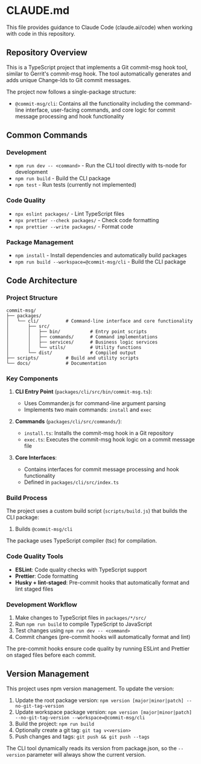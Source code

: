 # CLAUDE.md

This file provides guidance to Claude Code (claude.ai/code) when working with code in this repository.

## Repository Overview

This is a TypeScript project that implements a Git commit-msg hook tool, similar to Gerrit's commit-msg hook. The tool automatically generates and adds unique Change-Ids to Git commit messages.

The project now follows a single-package structure:

- `@commit-msg/cli`: Contains all the functionality including the command-line interface, user-facing commands, and core logic for commit message processing and hook functionality

## Common Commands

### Development

- `npm run dev -- <command>` - Run the CLI tool directly with ts-node for development
- `npm run build` - Build the CLI package
- `npm test` - Run tests (currently not implemented)

### Code Quality

- `npx eslint packages/` - Lint TypeScript files
- `npx prettier --check packages/` - Check code formatting
- `npx prettier --write packages/` - Format code

### Package Management

- `npm install` - Install dependencies and automatically build packages
- `npm run build --workspace=@commit-msg/cli` - Build the CLI package

## Code Architecture

### Project Structure

```
commit-msg/
├── packages/
│   └── cli/          # Command-line interface and core functionality
│       ├── src/
│       │   ├── bin/           # Entry point scripts
│       │   ├── commands/      # Command implementations
│       │   ├── services/      # Business logic services
│       │   └── utils/         # Utility functions
│       └── dist/              # Compiled output
├── scripts/          # Build and utility scripts
└── docs/             # Documentation
```

### Key Components

1. **CLI Entry Point** (`packages/cli/src/bin/commit-msg.ts`):
   - Uses Commander.js for command-line argument parsing
   - Implements two main commands: `install` and `exec`

2. **Commands** (`packages/cli/src/commands/`):
   - `install.ts`: Installs the commit-msg hook in a Git repository
   - `exec.ts`: Executes the commit-msg hook logic on a commit message file

3. **Core Interfaces**:
   - Contains interfaces for commit message processing and hook functionality
   - Defined in `packages/cli/src/index.ts`

### Build Process

The project uses a custom build script (`scripts/build.js`) that builds the CLI package:

1. Builds `@commit-msg/cli`

The package uses TypeScript compiler (tsc) for compilation.

### Code Quality Tools

- **ESLint**: Code quality checks with TypeScript support
- **Prettier**: Code formatting
- **Husky + lint-staged**: Pre-commit hooks that automatically format and lint staged files

### Development Workflow

1. Make changes to TypeScript files in `packages/*/src/`
2. Run `npm run build` to compile TypeScript to JavaScript
3. Test changes using `npm run dev -- <command>`
4. Commit changes (pre-commit hooks will automatically format and lint)

The pre-commit hooks ensure code quality by running ESLint and Prettier on staged files before each commit.

## Version Management

This project uses npm version management. To update the version:

1. Update the root package version: `npm version [major|minor|patch] --no-git-tag-version`
2. Update workspace package version: `npm version [major|minor|patch] --no-git-tag-version --workspace=@commit-msg/cli`
3. Build the project: `npm run build`
4. Optionally create a git tag: `git tag v<version>`
5. Push changes and tags: `git push && git push --tags`

The CLI tool dynamically reads its version from package.json, so the `--version` parameter will always show the current version.
